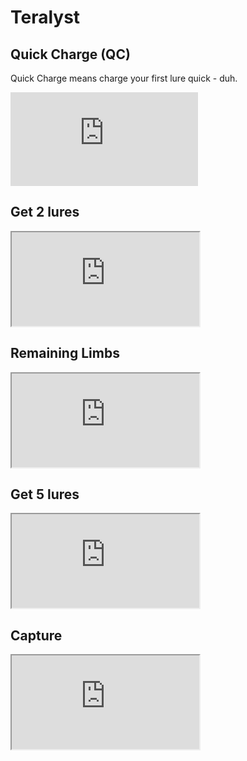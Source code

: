 # Teralyst
## Quick Charge (QC)
Quick Charge means charge your first lure quick - duh.

<div class="youtube-wrapper">
    <iframe 
        src="https://www.youtube.com/embed/gQXyIqgJh3o?si=QyQomLvdzSCB91Pe" 
        allow="accelerometer; autoplay; clipboard-write; encrypted-media; gyroscope; picture-in-picture; web-share" 
        frameborder="0"
        allowfullscreen>
    </iframe>
</div>

## Get 2 lures

<div class="youtube-wrapper">
    <iframe
        src="https://www.youtube.com/embed/vQtk_WLykOA?si=bKX31lgSIaTxW7b_"
        allow="accelerometer; autoplay; clipboard-write; encrypted-media; gyroscope; picture-in-picture; web-share" 
        allowfullscreen>
    </iframe>
</div>

## Remaining Limbs

<div class="youtube-wrapper">
    <iframe 
        src="https://www.youtube.com/embed/X5dCeqVHaR8?si=A1jNonlxdQrvwl4l"
        allow="accelerometer; autoplay; clipboard-write; encrypted-media; gyroscope; picture-in-picture; web-share" 
        allowfullscreen>
    </iframe>
</div>

## Get 5 lures

<div class="youtube-wrapper">
    <iframe 
        src="https://www.youtube.com/embed/V01MFqB8A5M?si=CrYLdJn2_Nv8c4Gx"
        allow="accelerometer; autoplay; clipboard-write; encrypted-media; gyroscope; picture-in-picture; web-share" 
        allowfullscreen>
    </iframe>
</div>

## Capture

<div class="youtube-wrapper">
    <iframe 
        src="https://www.youtube.com/embed/3nDhNGDSMo4?si=t_e1qxwJ_oalnlPi"
        allow="accelerometer; autoplay; clipboard-write; encrypted-media; gyroscope; picture-in-picture; web-share" 
        allowfullscreen>
    </iframe>
</div>